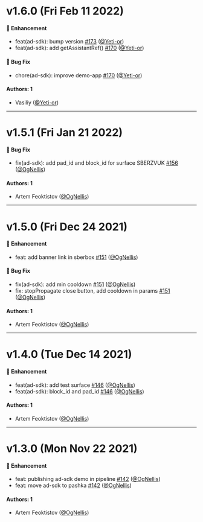 # v1.6.0 (Fri Feb 11 2022)

#### 🚀 Enhancement

- feat(ad-sdk): bump version [#173](https://github.com/sberdevices/pashka/pull/173) ([@Yeti-or](https://github.com/Yeti-or))
- feat(ad-sdk): add getAssistantRef() [#170](https://github.com/sberdevices/pashka/pull/170) ([@Yeti-or](https://github.com/Yeti-or))

#### 🐛 Bug Fix

- chore(ad-sdk): improve demo-app [#170](https://github.com/sberdevices/pashka/pull/170) ([@Yeti-or](https://github.com/Yeti-or))

#### Authors: 1

- Vasiliy ([@Yeti-or](https://github.com/Yeti-or))

---

# v1.5.1 (Fri Jan 21 2022)

#### 🐛 Bug Fix

- fix(ad-sdk): add pad_id and block_id for surface SBERZVUK [#156](https://github.com/sberdevices/pashka/pull/156) ([@OgNellis](https://github.com/OgNellis))

#### Authors: 1

- Artem Feoktistov ([@OgNellis](https://github.com/OgNellis))

---

# v1.5.0 (Fri Dec 24 2021)

#### 🚀 Enhancement

- feat: add banner link in sberbox [#151](https://github.com/sberdevices/pashka/pull/151) ([@OgNellis](https://github.com/OgNellis))

#### 🐛 Bug Fix

- fix(ad-sdk): add min cooldown [#151](https://github.com/sberdevices/pashka/pull/151) ([@OgNellis](https://github.com/OgNellis))
- fix: stopPropagate close button, add cooldown in params [#151](https://github.com/sberdevices/pashka/pull/151) ([@OgNellis](https://github.com/OgNellis))

#### Authors: 1

- Artem Feoktistov ([@OgNellis](https://github.com/OgNellis))

---

# v1.4.0 (Tue Dec 14 2021)

#### 🚀 Enhancement

- feat(ad-sdk): add test surface [#146](https://github.com/sberdevices/pashka/pull/146) ([@OgNellis](https://github.com/OgNellis))
- feat(ad-sdk): block_id and pad_id [#146](https://github.com/sberdevices/pashka/pull/146) ([@OgNellis](https://github.com/OgNellis))

#### Authors: 1

- Artem Feoktistov ([@OgNellis](https://github.com/OgNellis))

---

# v1.3.0 (Mon Nov 22 2021)

#### 🚀 Enhancement

- feat: publishing ad-sdk demo in pipeline [#142](https://github.com/sberdevices/pashka/pull/142) ([@OgNellis](https://github.com/OgNellis))
- feat: move ad-sdk to pashka [#142](https://github.com/sberdevices/pashka/pull/142) ([@OgNellis](https://github.com/OgNellis))

#### Authors: 1

- Artem Feoktistov ([@OgNellis](https://github.com/OgNellis))
